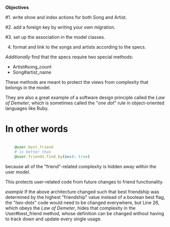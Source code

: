 **Objectives**

#1. write show and index actions for both Song and Artist.

#2. add a foreign key by writing your own migration.

#3. set up the association in the model classes.

4. format and link to the songs and artists according to the specs.


*Additionally*
find that the specs require two special methods:
* Artist#song_count
* Song#artist_name

These methods are meant to protect the views
from complexity that belongs in the model.

They are also a great example of a software design principle
called the *Law of Demeter*, which is sometimes called
the "*one dot*" rule in object-oriented languages like Ruby.

# In other words
```ruby

    @user.best_friend
    # is better than
    @user.friends.find_by(best: true)

```
because all of the "friend"-related complexity
is hidden away within the user model.

This protects user-related code from future changes
to friend functionality.

*example*
If the above architecture changed such that best friendship
was determined by the highest "friendship" value
instead of a boolean best flag,
the "*two-dots*" code would need to be changed everywhere,
but Line 26, which obeys the *Law of Demeter*,
hides that complexity in the User#best_friend method,
whose definition can be changed without having to
track down and update every single usage.
